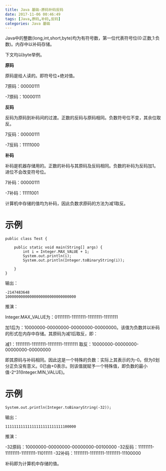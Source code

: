 ```yaml
---
title: Java 基础-原码补码反码
date: 2017-11-06 00:46:49
tags: [Java,原码,补码,反码]
categories: Java 基础
---
```


Java中的整数(long,int,short,byte)均为有符号数，第一位代表符号位(0:正数,1:负数)。内存中以补码存储。

下文均以byte举例。

<!-- more -->

**原码**

原码是给人读的。即符号位+绝对值。

7原码：00000111

-7原码：10000111

**反码**

反码为原码到补码间的过渡。正数的反码与原码相同。负数符号位不变，其余位取反。

7反码：00000111

-7反码：11111000

**补码**

补码是机器存储用的。正数的补码与其原码及反码相同。负数的补码为反码加1。进位不会改变符号位。

7补码：00000111

-7补码：11111001

计算机中存储的值均为补码，因此负数求原码的方法为减1取反。

# 示例

```
public class Test {

    public static void main(String[] args) {
        int i = Integer.MAX_VALUE + 1;
        System.out.println(i);
        System.out.println(Integer.toBinaryString(i));
        
    }
}
```

输出：

```
-2147483648
10000000000000000000000000000000
```

推演：

Integer.MAX_VALUE为：01111111-11111111-11111111-11111111

加1后为：10000000-00000000-00000000-00000000。该值为负数并以补码的形式在内存中存储。其原码为减1后取反，即：

减1：11111111-11111111-11111111-11111111
取反：10000000-00000000-00000000-00000000

即其原码与补码相同。因此这是一个特殊的负数：实际上其表示的为-0。但为0划分正负没有意义。0已由+0表示。则该值就赋予一个特殊值，即负数的最小值-2^31(Integer.MIN_VALUE)。

# 示例

```
System.out.println(Integer.toBinaryString(-32));
```

输出：

```
11111111111111111111111111100000
```

推演：

-32原码：10000000-00000000-00000000-00100000
-32反码：11111111-11111111-11111111-11011111
-32补码：11111111-11111111-11111111-11100000

补码即为计算机中存储的值。